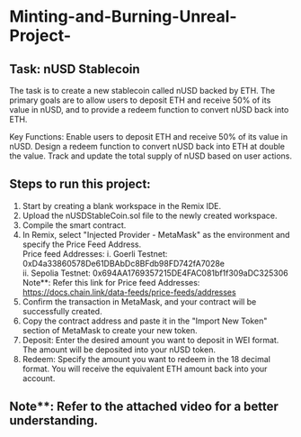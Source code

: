 # Minting-and-Burning-Unreal-Project-
## Task: nUSD Stablecoin
The task is to create a new stablecoin called nUSD backed by ETH. The primary goals are to allow users to deposit ETH and receive 50% of its value in nUSD, and to provide a redeem function to convert nUSD back into ETH.

Key Functions:
Enable users to deposit ETH and receive 50% of its value in nUSD.
Design a redeem function to convert nUSD back into ETH at double the value.
Track and update the total supply of nUSD based on user actions.

## Steps to run this project:
1. Start by creating a blank workspace in the Remix IDE.
2. Upload the nUSDStableCoin.sol file to the newly created workspace.
3. Compile the smart contract.
4. In Remix, select "Injected Provider - MetaMask" as the environment and specify the Price Feed Address.<br/>
   Price feed Addresses: i. Goerli Testnet: 0xD4a33860578De61DBAbDc8BFdb98FD742fA7028e <br/>
                         ii. Sepolia Testnet: 0x694AA1769357215DE4FAC081bf1f309aDC325306<br/>
   Note**: Refer this link for Price feed Addresses: https://docs.chain.link/data-feeds/price-feeds/addresses             
6. Confirm the transaction in MetaMask, and your contract will be successfully created.
7. Copy the contract address and paste it in the "Import New Token" section of MetaMask to create your new token.
8. Deposit: Enter the desired amount you want to deposit in WEI format. The amount will be deposited into your nUSD token.
9. Redeem: Specify the amount you want to redeem in the 18 decimal format. You will receive the equivalent ETH amount back into your account.

## Note**: Refer to the attached video for a better understanding.
